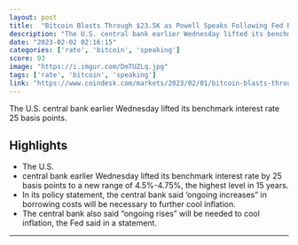 ```yaml
---
layout: post
title:  "Bitcoin Blasts Through $23.5K as Powell Speaks Following Fed Rate Hike"
description: "The U.S. central bank earlier Wednesday lifted its benchmark interest rate 25 basis points."
date: "2023-02-02 02:16:15"
categories: ['rate', 'bitcoin', 'speaking']
score: 93
image: "https://i.imgur.com/DmTUZLq.jpg"
tags: ['rate', 'bitcoin', 'speaking']
link: "https://www.coindesk.com/markets/2023/02/01/bitcoin-blasts-through-235k-as-powell-speaks-following-fed-rate-hike/"
---
```


The U.S. central bank earlier Wednesday lifted its benchmark interest rate 25 basis points.

## Highlights

- The U.S.
- central bank earlier Wednesday lifted its benchmark interest rate by 25 basis points to a new range of 4.5%-4.75%, the highest level in 15 years.
- In its policy statement, the central bank said ‘ongoing increases” in borrowing costs will be necessary to further cool inflation.
- The central bank also said “ongoing rises” will be needed to cool inflation, the Fed said in a statement.

---
